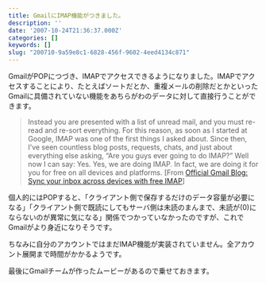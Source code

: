 ```yaml
---
title: GmailにIMAP機能がつきました。
description: ''
date: '2007-10-24T21:36:37.000Z'
categories: []
keywords: []
slug: "200710-9a59e8c1-6828-456f-9602-4eed4134c871"
---
```

GmailがPOPにつづき、IMAPでアクセスできるようになりました。IMAPでアクセスすることにより、たとえばソートだとか、重複メールの削除だとかといったGmailに具備されていない機能をあちらがわのデータに対して直接行うことができます。

> Instead you are presented with a list of unread mail, and you must re-read and re-sort everything. For this reason, as soon as I started at Google, IMAP was one of the first things I asked about. Since then, I’ve seen countless blog posts, requests, chats, and just about everything else asking, “Are you guys ever going to do IMAP?” Well now I can say: Yes. Yes, we are doing IMAP. In fact, we are doing it for you for free on all devices and platforms. \[From [Official Gmail Blog: Sync your inbox across devices with free IMAP](http://gmailblog.blogspot.com/2007/10/sync-your-inbox-across-devices-with.html)\]

個人的にはPOPすると、「クライアント側で保存するだけのデータ容量が必要になる」「クライアント側で既読にしてもサーバ側は未読のまんまで、未読が(0)にならないのが異常に気になる」関係でつかっていなかったのですが、これでGmailがより身近になりそうです。

ちなみに自分のアカウントではまだIMAP機能が実装されていません。全アカウント展開まで時間がかかるようです。

最後にGmailチームが作ったムービーがあるので乗せておきます。